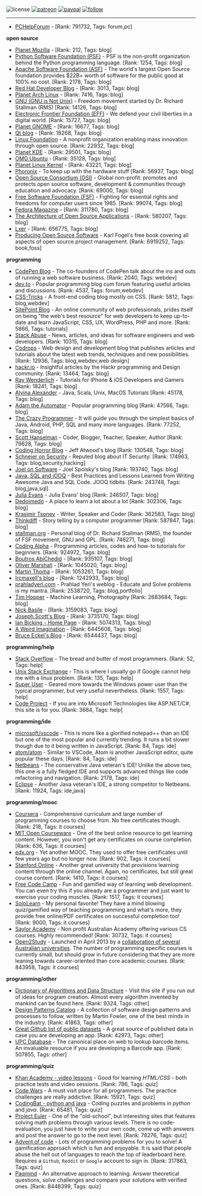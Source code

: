 ![license](https://img.shields.io/github/license/prahladyeri/siterank-stats.svg)
[![patreon](https://img.shields.io/badge/Patreon-brown.svg?logo=patreon)](https://www.patreon.com/prahladyeri)
[![paypal](https://img.shields.io/badge/PayPal-blue.svg?logo=paypal)](https://www.paypal.com/cgi-bin/webscr?cmd=_s-xclick&hosted_button_id=JM8FUXNFUK6EU)
[![follow](https://img.shields.io/twitter/follow/prahladyeri.svg?style=social)](https://twitter.com/prahladyeri)

---
- [PCHelpForum](https://pchelpforum.net) -  [Rank: 791732, Tags: forum,pc]

**open source**

- [Planet Mozilla](http://planet.mozilla.org/) -  [Rank: 212, Tags: blog]
- [Python Software Foundation (PSF)](https://www.python.org/psf/) - PSF is the non-profit organization behind the Python programming language. [Rank: 1254, Tags: blog]
- [Apache Software Foundation (ASF)](https://www.apache.org/) - The world's largest Open Source foundation provides $22B+ worth of software for the public good at 100% no cost. [Rank: 2178, Tags: blog]
- [Red Hat Developer Blog](https://developerblog.redhat.com/) -  [Rank: 3013, Tags: blog]
- [Planet Arch Linux](https://planet.archlinux.org/) -  [Rank: 7416, Tags: blog]
- [GNU (GNU is Not Unix)](https://www.gnu.org) - Freedom movement started by Dr. Richard Stallman (RMS) [Rank: 14126, Tags: blog]
- [Electronic Frontier Foundation (EFF)](https://www.eff.org/) - We defend your civil liberties in a digital world. [Rank: 15727, Tags: blog]
- [Planet GNOME](https://planet.gnome.org/) -  [Rank: 16677, Tags: blog]
- [Qt blog](http://blog.qt.io/) -  [Rank: 18268, Tags: blog]
- [Linux Foundation](https://www.linuxfoundation.org/) - A nonprofit organization enabling mass innovation through open source. [Rank: 22932, Tags: blog]
- [Planet KDE](https://planet.kde.org/) -  [Rank: 29501, Tags: blog]
- [OMG Ubuntu](https://www.omgubuntu.co.uk/) -  [Rank: 35128, Tags: blog]
- [Planet Linux Kernel](http://planet.kernel.org/) -  [Rank: 43221, Tags: blog]
- [Phoronix](https://www.phoronix.com/) - To keep up with the hardware stuff [Rank: 56937, Tags: blog]
- [Open Source Consortium (OSI)](https://opensource.org) - Global non-profit: promotes and protects open source software, development & communities through education and advocacy. [Rank: 69000, Tags: blog]
- [Free Software Foundation (FSF)](https://www.fsf.org/) - Fighting for essential rights and freedoms for computer users since 1985. [Rank: 99074, Tags: blog]
- [Fedora Magazine](https://fedoramagazine.org/) -  [Rank: 311780, Tags: blog]
- [The Architecture of Open Source Applications](http://www.aosabook.org/en/index.html) -  [Rank: 580207, Tags: blog]
- [Lxer](http://lxer.com/) -  [Rank: 656775, Tags: blog]
- [Producing Open Source Software](https://producingoss.com/) - Karl Fogel's free book covering all aspects of open source project management. [Rank: 6919252, Tags: book,foss]

**programming**

- [CodePen Blog](https://blog.codepen.io/) - The co-founders of CodePen talk about the ins and outs of running a web software business. [Rank: 2040, Tags: webdev]
- [dev.to](https://dev.to/) - Popular programming blog cum forum featuring useful articles and discussions. [Rank: 4537, Tags: forum,webdev]
- [CSS-Tricks](https://css-tricks.com/) - A front-end coding blog mostly on CSS. [Rank: 5812, Tags: blog,webdev]
- [SitePoint Blog](https://www.sitepoint.com/blog/) - An online community of web professionals, prides itself on being "the web's best resource" for web developers to keep up-to-date and learn JavaScript, CSS, UX, WordPress, PHP and more. [Rank: 5866, Tags: tutorials]
- [Stack Abuse](https://stackabuse.com/) - News, articles, and ideas for software engineers and web developers. [Rank: 10315, Tags: blog]
- [Codrops](https://tympanus.net/codrops/) - Web design and development blog that publishes articles and tutorials about the latest web trends, techniques and new possibilities. [Rank: 12936, Tags: blog,webdev,web design]
- [hackr.io](https://hackr.io/blog) - Insightful articles by the Hackr programming and Design community. [Rank: 13464, Tags: blog]
- [Ray Wenderlich](https://www.raywenderlich.com/) - Tutorials for iPhone & iOS Developers and Gamers [Rank: 18241, Tags: blog]
- [Alvina Alexander](https://alvinalexander.com/) - Java, Scala, Unix, MacOS Tutorials [Rank: 45178, Tags: blog]
- [Adam the Automator](https://adamtheautomator.com/) - Popular programming blog [Rank: 47566, Tags: blog]
- [The Crazy Programmer](https://www.thecrazyprogrammer.com/) - It will guide you through the simplest basics of Java, Android, PHP, SQL and many more languages. [Rank: 77252, Tags: blog]
- [Scott Hanselman](https://www.hanselman.com/) - Coder, Blogger, Teacher, Speaker, Author [Rank: 79628, Tags: blog]
- [Coding Horror Blog](https://blog.codinghorror.com/) - Jeff Atwood's blog [Rank: 130548, Tags: blog]
- [Schneier on Security](https://www.schneier.com/) - Reputed blog about IT Security. [Rank: 174963, Tags: blog,security,hacking]
- [Joel on Software](https://www.joelonsoftware.com/) - Joel Spolsky's blog [Rank: 193740, Tags: blog]
- [Java, SQL and jOOQ](https://blog.jooq.org/) - Best Practices and Lessons Learned from Writing Awesome Java and SQL Code. JOOQ tidbits. [Rank: 243748, Tags: blog,java,sql]
- [Julia Evans](https://jvns.ca/) - Julia Evans' blog [Rank: 246507, Tags: blog]
- [Dedoimedo](https://www.dedoimedo.com/) - A place to learn a lot about a lot [Rank: 302306, Tags: blog]
- [Krasimir Tsonev](https://krasimirtsonev.com/) - Writer, Speaker and Coder [Rank: 362583, Tags: blog]
- [Thinkdiff](https://thinkdiff.net/) - Story telling by a computer programmer [Rank: 587847, Tags: blog]
- [stallman.org](https://stallman.org) - Personal blog of Dr. Richard Stallman (RMS), the founder of FSF movement, GNU and GPL. [Rank: 746271, Tags: blog]
- [Coding Alpha](https://www.codingalpha.com/) - Programming articles, codes and how-to tutorials for beginners. [Rank: 924972, Tags: blog]
- [Boutros AbiChedid](https://bacsoftwareconsulting.com/blog/index.php/about/) -  [Rank: 935107, Tags: blog]
- [Oliver Marshall](https://olivermarshall.net/) -  [Rank: 1045020, Tags: blog]
- [Martin Thoma](https://martin-thoma.com/) -  [Rank: 1053261, Tags: blog]
- [Ircmaxell's blog](https://blog.ircmaxell.com/) -  [Rank: 1242933, Tags: blog]
- [prahladyeri.com](https://prahladyeri.com) - Prahlad Yeri's weblog - Educate and Solve problems is my mantra. [Rank: 2538720, Tags: blog,portfolio]
- [Tim Hopper](https://tdhopper.com/) - Machine Learning, Photography [Rank: 2683684, Tags: blog]
- [Nick Basile](https://nick-basile.com/) -  [Rank: 3159083, Tags: blog]
- [Joseph Scott's Blog](https://blog.josephscott.org/) -  [Rank: 3735170, Tags: blog]
- [Ian Bicking - Home Page](https://www.ianbicking.org/) -  [Rank: 5074313, Tags: blog]
- [A Weird Imagination](https://aweirdimagination.net/) -  [Rank: 6445606, Tags: blog]
- [Bruce Eckel's Blog](https://www.bruceeckel.com/) -  [Rank: 6544437, Tags: blog]

**programming/help**

- [Stack Overflow](https://stackoverflow.com) - The bread and butter of most programmers. [Rank: 52, Tags: help]
- [Unix Stack Exchange](https://unix.stackexchange.com) - This is where I usually go if Google cannot help me with a linux problem. [Rank: 135, Tags: help]
- [Super User](https://superuser.com) - Geared more towards the Windows power user than the typical programmer, but very useful nevertheless. [Rank: 1557, Tags: help]
- [Code Project](https://www.codeproject.com) - If you are into Microsoft Technologies like ASP.NET/C#, this site is for you. [Rank: 3664, Tags: help]

**programming/ide**

- [microsoft/vscode](https://github.com/microsoft/vscode) - This is more like a glorified notepad++ than an IDE but one of the most popular and currently trending. It runs a bit slower though due to it being written in JavaScript. [Rank: 84, Tags: ide]
- [atom/atom](https://github.com/atom/atom) - Similar to VSCode, Atom is another JavaScript editor, quite popular these days. [Rank: 84, Tags: ide]
- [Netbeans](https://netbeans.apache.org/) - The conservative Java veteran's IDE! Unlike the above two, this one is a fully fledged IDE and supports advanced things like code refactoring and navigation. [Rank: 2178, Tags: ide]
- [Eclipse](https://eclipse.org) - Another Java veteran's IDE, a strong competitor to Netbeans. [Rank: 11924, Tags: ide,java]

**programming/mooc**

- [Coursera](https://www.coursera.org/) - Comprehensive curriculum and large number of programming courses to choose from. No free certificates though. [Rank: 218, Tags: it courses]
- [MIT Open Courseware](https://ocw.mit.edu) - One of the best online resource to get learning content. However, you won't get any certificates on course completion. [Rank: 636, Tags: it courses]
- [edx.org](https://courses.edx.org/) - Yet another MOOC. They used to offer free certificates until few years ago but no longer now. [Rank: 902, Tags: it courses]
- [Stanford Online](http://online.stanford.edu/) - Another great university that provisions learning content through the online channel. Again, no certificates, but still great course content. [Rank: 1410, Tags: it courses]
- [Free Code Camp](https://www.freecodecamp.org/) - Fun and gamified way of learning web development. You can even try this if you already are a programmer and just want to exercise your coding muscles. [Rank: 1517, Tags: it courses]
- [SoloLearn](https://www.sololearn.com) - My personal favorite! They have a mind blowing quiz/gamified way of teaching programming and what's more, they provide free online/PDF certificates on successful completion too! [Rank: 9000, Tags: it courses]
- [Saylor Academy](https://learn.saylor.org) - Non profit Australian Academy offering various CS courses. Highly recommended! [Rank: 30732, Tags: it courses]
- [Open2Study](https://www.open2study.com) - Launched in April 2013 by a [collaboration of several Australian universities](http://www.thegoodmooc.com/2013/06/a-review-of-open2study.html). The number of programming specific courses is currently small, but should grow in future considering that they are more leaning towards career-oriented than core academic courses. [Rank: 843958, Tags: it courses]

**programming/other**

- [Dictionary of Algorithms and Data Structure](http://xlinux.nist.gov/dads/) - Visit this site if you run out of ideas for program creation. Almost every algorithm invented by mankind can be found here. [Rank: 9324, Tags: other]
- [Design Patterns Catalog](http://martinfowler.com/eaaCatalog/) - A collection of software design patterns and processes to follow, written by Martin Fowler, one of the best minds in the industry. [Rank: 41863, Tags: other]
- [Great Github list of public datasets](http://www.datasciencecentral.com/profiles/blogs/great-github-list-of-public-data-sets) - A great source of published data in case you are developing an app. [Rank: 42973, Tags: other]
- [UPC Database](https://www.upcdatabase.com/itemform.asp) - The canonical place on web to lookup barcode items. An invaluable resource if you are developing a Barcode app. [Rank: 507855, Tags: other]

**programming/quiz**

- [Khan Academy - video lessons](https://www.khanacademy.org/) - Good for learning *HTML/CSS* - both practice tests and video sessions. [Rank: 786, Tags: quiz]
- [Code Wars](https://www.codewars.com/) - A must visit place for all programmers. The practice challenges are really addictive. [Rank: 15921, Tags: quiz]
- [CodingBat - python and java](https://codingbat.com/) - Coding puzzles and problems in *python* and *java*. [Rank: 65481, Tags: quiz]
- [Project Euler](https://projecteuler.net/) - One of the "old-school", but interesting sites that features solving math problems through various levels. There is no code-evaluation, you just have to write your own code, come up with answers and post the answer to go to the next level. [Rank: 78276, Tags: quiz]
- [Advent of code](https://adventofcode.com/) - Lots of programming problems for you to solve! A gamification approach which is fun and enjoyable. It is said that people abuse the hell out of languages to reach the top of leaderboard here. Requires a `Github`, `Reddit` or `Google` account to sign in. [Rank: 317863, Tags: quiz]
- [Paqmind](https://paqmind.com/) - An alternative approach to learning. Answer theoretical questions, solve challenges and compare your solutions with verified ones. [Rank: 8448399, Tags: quiz]

